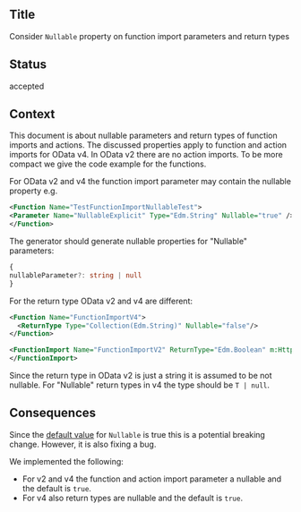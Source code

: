 ## Title

Consider `Nullable` property on function import parameters and return types

## Status

accepted

## Context

This document is about nullable parameters and return types of function imports and actions.
The discussed properties apply to function and action imports for OData v4.
In OData v2 there are no action imports.
To be more compact we give the code example for the functions.

For OData v2 and v4 the function import parameter may contain the nullable property e.g.

```XML
<Function Name="TestFunctionImportNullableTest">
<Parameter Name="NullableExplicit" Type="Edm.String" Nullable="true" />
</Function>
```

The generator should generate nullable properties for "Nullable" parameters:

```ts
{
nullableParameter?: string | null
}
```

For the return type OData v2 and v4 are different:

```XML
<Function Name="FunctionImportV4">
  <ReturnType Type="Collection(Edm.String)" Nullable="false"/>
</Function>

<FunctionImport Name="FunctionImportV2" ReturnType="Edm.Boolean" m:HttpMethod="GET">
</FunctionImport>
```

Since the return type in OData v2 is just a string it is assumed to be not nullable.
For "Nullable" return types in v4 the type should be `T | null`.

## Consequences

Since the [default value](http://docs.oasis-open.org/odata/odata/v4.0/errata03/os/complete/part3-csdl/odata-v4.0-errata03-os-part3-csdl-complete.html#_Toc453752529) for `Nullable` is true this is a potential breaking change.
However, it is also fixing a bug.

We implemented the following:
- For v2 and v4 the function and action import parameter a nullable and the default is `true`.
- For v4 also return types are nullable and the default is `true`.
